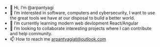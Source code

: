 - 👋 Hi, I’m @arpantyagi
- 👀 I’m interested in software, computers and cybersecurity, I want to use the great tools we have at our disposal to build a better world.
- 🌱 I’m currently learning modern web devlopment React/Angular
- 💞️ I’m looking to collaborate interesting projects where I can contribute and help community. 
- 📫 How to reach me arpantyagiat@outlook.com

<!---
arpantyagi/arpantyagi is a ✨ special ✨ repository because its `README.md` (this file) appears on your GitHub profile.
You can click the Preview link to take a look at your changes.
--->
